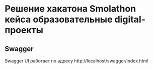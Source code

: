 # Решение хакатона Smolathon кейса образовательные digital-проекты

## Swagger
Swagger UI работает по адресу http://localhost/swagger/index.html
